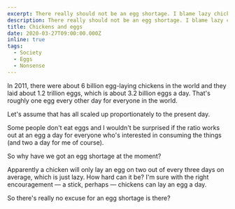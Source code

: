 ```yaml
---
excerpt: There really should not be an egg shortage. I blame lazy chickens.
description: There really should not be an egg shortage. I blame lazy chickens.
title: Chickens and eggs
date: 2020-03-27T09:00:00.000Z
inline: true
tags:
  - Society
  - Eggs
  - Nonsense
---
```

In 2011, there were about 6 billion egg-laying chickens in the world and they laid about 1.2 trillion eggs, which is about 3.2 billion eggs a day. That's roughly one egg every other day for everyone in the world.

Let's assume that has all scaled up proportionately to the present day.

Some people don't eat eggs and I wouldn't be surprised if the ratio works out at an egg a day for everyone who's interested in consuming the things (and two a day for me of course). 

So why have we got an egg shortage at the moment?

Apparently a chicken will only lay an egg on two out of every three days on average, which is just lazy. How hard can it be? I'm sure with the right encouragement — a stick, perhaps — chickens can lay an egg a day.

So there's really no excuse for an egg shortage is there?

